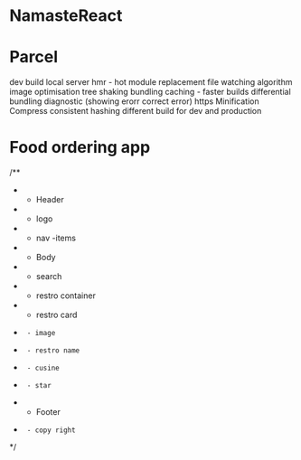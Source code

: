 # NamasteReact

# Parcel 
dev build
local server 
hmr - hot module replacement
file watching algorithm
image optimisation
tree shaking 
bundling
caching - faster builds
differential bundling 
diagnostic (showing erorr correct error)
https
Minification
Compress 
consistent hashing
different build for dev and production

# Food ordering app

/**
 * - Header 
 *  - logo
 *  - nav -items 
 * - Body
 *  - search
 *  - restro container 
 *    - restro card
 *      - image 
 *      - restro name  
 *      - cusine  
 *      - star
 *  - Footer
 *      - copy right   
 */